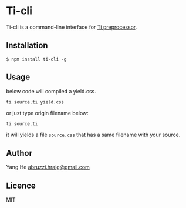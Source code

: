 Ti-cli
======

Ti-cli is a command-line interface for [Ti preprocessor](https://github.com/abruzzihraig/Ti).

## Installation
```
$ npm install ti-cli -g
```

## Usage
below code will compiled a yield.css.  
```
ti source.ti yield.css
```
or just type origin filename below:  
```
ti source.ti
```
it will yields a file `source.css` that has a same filename with your source.

## Author
Yang He [abruzzi.hraig@gmail.com](http://mailto:abruzzi.hraig@gmail.com)

## Licence
MIT
